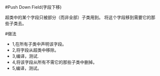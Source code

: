 #Push Down Field(字段下移)

超类中的某个字段只被部分（而非全部）子类用到。
将这个字段移到需要它的那些子类去。

#做法
<ul>
    <li>1,在所有子类中声明该字段。</li>
    <li>2,将字段从超类中移除。</li>
    <li>3,编译，测试.</li>
    <li>4,将该字段从所有不需它的那些子类中删掉。</li>
    <li>5,编译，测试。</li>
</ul>


